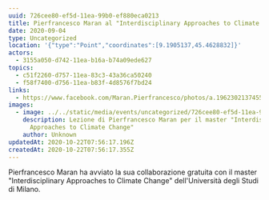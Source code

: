 ```yaml
---
uuid: 726cee80-ef5d-11ea-99b0-ef880eca0213
title: Pierfrancesco Maran al "Interdisciplinary Approaches to Climate Change"
date: 2020-09-04
type: Uncategorized
location: '{"type":"Point","coordinates":[9.1905137,45.4628832]}'
actors:
  - 3155a050-d742-11ea-b16a-b74a09ede627
topics:
  - c51f2260-d757-11ea-83c3-43a36ca50240
  - f58f7400-d756-11ea-b83f-4d8576f7bd24
links:
  - https://www.facebook.com/Maran.Pierfrancesco/photos/a.196230213745514/3157983607570145/
images:
  - image: ../../static/media/events/uncategorized/726cee80-ef5d-11ea-99b0-ef880eca0213/118785773_3157983610903478_4407984731636381280_o.jpg
    description: Lezione di Pierfrancesco Maran per il master "Interdisciplinary
      Approaches to Climate Change"
    author: Unknown
updatedAt: 2020-10-22T07:56:17.196Z
createdAt: 2020-10-22T07:56:17.355Z
---
```


Pierfrancesco Maran ha avviato la sua collaborazione gratuita con il master "Interdisciplinary Approaches to Climate Change" dell'Università degli Studi di Milano.
